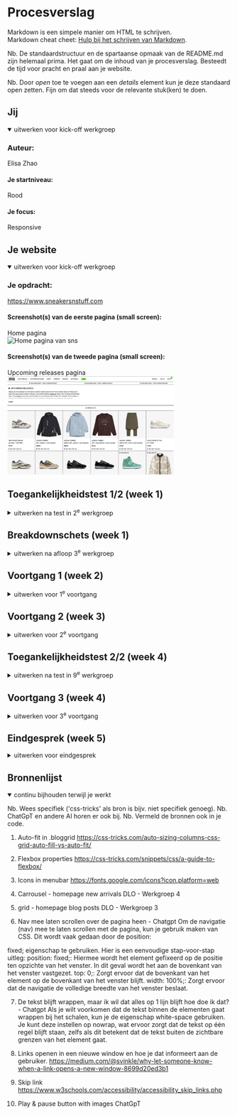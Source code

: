# Procesverslag
Markdown is een simpele manier om HTML te schrijven.  
Markdown cheat cheet: [Hulp bij het schrijven van Markdown](https://github.com/adam-p/markdown-here/wiki/Markdown-Cheatsheet).

Nb. De standaardstructuur en de spartaanse opmaak van de README.md zijn helemaal prima. Het gaat om de inhoud van je procesverslag. Besteedt de tijd voor pracht en praal aan je website.

Nb. Door *open* toe te voegen aan een *details* element kun je deze standaard open zetten. Fijn om dat steeds voor de relevante stuk(ken) te doen.





## Jij

<details open>
  <summary>uitwerken voor kick-off werkgroep</summary>

  ### Auteur:
  Elisa Zhao

  #### Je startniveau:
  Rood

  #### Je focus:
  Responsive
 
</details>





## Je website

<details open>
  <summary>uitwerken voor kick-off werkgroep</summary>

  ### Je opdracht:
  https://www.sneakersnstuff.com

  #### Screenshot(s) van de eerste pagina (small screen): 
  Home pagina  
  <img src="readme-images/homePagina_sns.png" width="375px" alt="Home pagina van sns">

  #### Screenshot(s) van de tweede pagina (small screen):
  Upcoming releases pagina 
  <img src="readme-images/upcomingReleases_sns.png" width="375px" alt="Upcoming release pagina van sns">
 
</details>



## Toegankelijkheidstest 1/2 (week 1)

<details>
  <summary>uitwerken na test in 2<sup>e</sup> werkgroep</summary>

  ### Bevindingen
  Lijst met je bevindingen die in de test naar voren kwamen:

  Content
  De taal die ze op de website gebruiken is niet complex.
  De buttons geven meestal aan wat het doet, als dat niet zo is kan je wel zien dat het een button is en dat je erop kan klikken.
  De links hebben ook een beschrijving wat het product is en waarop je komt wanneer je het aanklikt.
  
  Code
  Tijdens het valideren van de code kreeg ik 42 errors, 23 warnings en 48 info messaged, ook wanneer ik wat dieper in de code kijk
  zie ik wel dingen waaraan die niet voldoet zoals, de heading elements die niet overal zijn gebruikt of ze gebruiken het veel voor een class, je kan de website wel bedienen met je keyboard alleen zie je niet waar je op dat moment bent dit maakt het dus minder toegankelijk. In de code zelf wordt er vooral veel gebruik gemaakt van vele classes, divs en javascript zelfs voor de kleinste dingen.

  Mobiele ervaring
  De mobiele ervaring van de website is wel goed, je hebt de mogelijkheid om de website te draaien, de horizontale scroll gaat weg, de buttons and links zijn qua grote goed en het scroll gebied is goed. 

  Video & Audio
  Ze maken vrij weinig gebruik van video/audio wanneer dat wel wordt gedaan speelt het niet automatisch af en heb je de mogelijkheid om het te stoppen, maar is er geen mogelijkheid voor ondertiteling. 

  Controls
  Ze maken gebruik van een a element voor linkjes.
  De links zijn niet zo snel te herkennen als links. 
  Alleen pas wanneer je er overheen hovert met je muis, dan worden ze onderlijnt maar ook dit is niet altijd het geval.
  Daarnaast maken ze geen gebruik van een focus state als je het probeert te bedienen met je keyboard. 
  De buttons die worden weergeven zijn gemaakt met een button element, wel merk ik dat sommige links gestyled zijn als een button.

  Animatie 
  Ze maken wel gebruik van een animatie, dit is niet storend en speelt het niet te snel af je hebt hierbij niet de mogelijkheid om het stop te zetten.

  Uiterlijk
  Ze ondersteunen geen dark&light mode, de kleuren zijn vooral zwart/wit alleen de afbeeldingen niet maar in de beschrijving weergeven ze altijd de kleur van het item. Daardoor is de website niet perse afhankelijk van de kleur.
  Het contrast kan je altijd aanpassen, de tekst kan je ook vergroten en schaalt de website meteen mee. 
  De tekst is op sommige delen van de website wel aan de kleine kant, dit is niet voor iedereen goed leesbaar.

  Contrast
  Het kleuren contrast is goed, de tekst is soms wel aan de kleine kant en kan niet voor iedereen goed leesbaar zijn, de afbeeldingen blijft wel overal goed te zien alleen gebruiken ze in hun campagne tekst over een afbeelding dit is niet altijd goed leesbaar. 
</details>



## Breakdownschets (week 1)

<details>
  <summary>uitwerken na afloop 3<sup>e</sup> werkgroep</summary>

  ### de hele pagina + dynamisch deel: 
  <img src="readme-images/homepageBreakdown.jpg" width="375px" alt="breakdown van de home pagina + dynamisch deel">

  ### Upcoming releases pagina: 
  <img src="readme-images/upcomingreleasesBreakdown.jpg" width="375px" alt="breakdown van de upcoming releases pagina">
</details>





## Voortgang 1 (week 2)

<details>
  <summary>uitwerken voor 1<sup>e</sup> voortgang</summary>

  ### Stand van zaken 
  hier dit ging goed & dit was lastig (neem ook screenshots op van delen van je website en code)

  Deze week heb ik mij vooral bezig gehouden met het opzetten van een basis in de html, dit verliep vrijwel goed
  alleen twijfelde ik bij sommige onderdelen welke heading ik moest gebruiken en of ik voor iets wel een ul kon gebruiken.

  Bij het menu vind ik het nog lastig wat ik in de html moet zetten, want wanneer de website op mobiel scherm staat is de nav anders 
  dan dat die op desktop scherm staat. Ik heb allereerst beide uitgewerkt, maar zal ik later nog vragen hoe ik dit precies moet doen.
  <img src="readme-images/navcode.png" width="375px" alt="code van het nav element">

  Ik heb ook gewerkt aan het menu met css alleen kwam ik er later achter dat die nog helemaal niet responsive is en dus niet meeschaalt. 
  Daar moet ik dus nogmaals naar kijken!
  <img src="readme-images/menuhompage.png" width="375px" alt="code van het nav element">

  Voor deze week ben ik niet echt tevreden met mijn voortgang, ik heb alleen nog maar aan html gewerkt voor maar 1 pagine en ook weinig aan de css. Dit moet ik voor de volgende voortgang zeker inhalen! Dan wil ik tenminste klaar zijn met beide html's en een groot deel van beide css's hebben. 

  ### Agenda voor meeting
  samen met je groepje opstellen

  Student 1 - Elisa
  Wat moet er met javascript gedaan worden?
  Hoe uitgebreid moet de alt tekst zijn?
  Gebruik van sections, articles
  Hoe werkt de nav als die zich aanpast wanneer je het scherm responsive maakt?

  Student 2 - Zoë
  Hoe krijg ik de tekst ook responsive?
  Kan ik 2 ul lists in een menu plaatsen?

  Student 3 - Lynn
  Hoe krijg ik alleen de h1 responsive?
  Wanneer het scherm van mobiel naar laptop gaat, komt er een onderdeel bij in het menu. Hoe hebben ze dit gedaan?


  ### Verslag van meeting 
  hier na afloop snel de uitkomsten van de meeting vastleggen

  - Let op de structuur van je pagina.
    In de website wordt er veel gebruik gemaakt van een section > heading > ul > li > soms nog een article met daarin een heading en p 
  
  - Voeg nog enkele dingen toe in de meta van de html

  - Plaats een h2 heading bij een section, dit kan je later hiden maar dan wordt die wel voorgelezen door de voice over.
    Zo weet de gebruiker waar de section over gaat.
  
  - Kijk goed Wanneer het binnen de header valt, meestal zijn dit onderdelen die niet veranderen wanneer je naar een andere pagina gaat. 
</details>







## Voortgang 2 (week 3)

<details> 
  <summary>uitwerken voor 2<sup>e</sup> voortgang</summary>

  ### Stand van zaken 
  hier dit ging goed & dit was lastig (neem ook screenshots op van delen van je website en code)

  Ik heb deze week vooral verder gewerkt aan de css van mijn website
  Wat goed ging was het werken met grid, dit was aan het begin veel uitproberen maar uiteindelijk is het toch gelukt. 
  Het lastige was nog wel de blog posts onderaan de pagina responive krijgen en in combinatie met grid, dit is uiteindelijk wel 
  gelukt met hulp van de studentasisstenten.
  <img src="readme-images/voortgang2codegrid.png" width="375px" alt="code van responsive maken van de blog posts">
  <img src="readme-images/voortgang2grid.png" width="375px" alt="website blog posts">
  <img src="readme-images/voortgang2gridklein.png" width="375px" alt="website blog posts kleiner scherm">

  Flexbox ging ook goed, dit heb ik toegepast op deels de footer en de carrousel, dit is ook de eerste keer dat ik een carrousel 
  heb gemaakt en dit ging vrij snel en simpel!
  <img src="readme-images/carrousel.png" width="375px" alt="carrousel op de homepagina">
  <img src="readme-images/carrouselcode.png" width="375px" alt="code van de carrousel">
  
  Daarnaast heb ik ook verder gewerkt aan styling van de verschillende elementen zoals 
  emoji's toevoegen (dit heb ik nieuw geleerd), teksten etc.
  maar moet ik nog wel wat dingen doen zoals animaties, borders, witruimtes om het geheel af te maken. 
  Ik heb ook geprobeerd om de afbeeldingen eerst te krijgen inplaats van de tekst, dit heb ik gedaan met flexbox > order:1; bijv.
  maar lukt dit telkens niet. 

  Ook heb ik geprobeerd om de tekst te verschuiven en juist te krijgen, maar lukte het niet om die responsive te krijgen.
    <img src="readme-images/responsivetekst.png" width="375px" alt="tekst is niet responsive bij de campaignheader">

  Ik ben deze week tevreden met de vooruitgang van mijn website en lijkt die al veel meer op het origineel, wel moet ik nog veel werken aan de styling van sommige elementen en mij meer focussen op 1 deel van de website en daarna pas verder gaan naar de volgende.


  ### Agenda voor meeting
  samen met je groepje opstellen

  Student 1 - Elisa
  Ik heb nu div’s gezet om de verschillende “kopjes” in de footer, mag dat? Of moet ik er sections van maken? <!-- ! -->
  Moet ik in de footer na de section ook een H2 zetten met een titel?
  Moet ik werken met meerdere css bestanden?
  Hoe krijg ik aan de linkerkant van de scherm geen border? Maar tussen de afbeeldingen wel?
  Hoe verander ik de style wanneer ik op het invulveld van een forum klik?
  Hoe krijg ik in de footer de laatste afbeelding eronder wanneer het scherm kleiner wordt? 
  Hoe zorg ik ervoor dat de tekst in de campaign header ook responsive wordt? 
  Hoe zorg ik ervoor dat ik allereerst het plaatje zie en dan pas de tekst? Doe ik dat met order? <!-- ! -->
  Van een volledig menu naar icoontjes en dat de style verandert, hoe werkt dat? <!-- ! -->

  Student 2 - Zoë
  Is het handig om flexbox te gebruiken of is left and bottom beter?
  Mag padding gebruikt worden?
  Wanneer ik hover zoom heb op een image, hoe zorg ik dat die tekst hetzelfde blijft?
  @fontface werkt niet?
  Hoeveel javascript moet je hebben?
  Is vijf witregels in css een must of mag je het zelf weten?
  Wanneer ik position relative en absolute gebruik op tekst komt de tekst in elkaar, wat is een goede manier om dit te fixen?

  Student 3 - Lynn
  Hoe doe je een searchbalk pop up?
  Waarom werkt flexbox niet meer wanneer ik position relative gebruik?
  Mag top/bottom etc. wel?
  Hoe werkt het met de font?
  Hoe krijg je een responsive slideshow van images?
  Mag je bij tekst die over images staan left en right etc. gebruiken?
  Hoe krijg ik de titels korter (om vormgeving redenen) wanneer het scherm kleiner wordt?

  ### Verslag van meeting
  hier na afloop snel de uitkomsten van de meeting vastleggen

  - Kijk ook vooral naar de originele website, als je bijv grid gebruikt kan je precies zien wat ze hebben gedaan en wat de textuur is.
  - sommige divs die je nu in je html hebt kan je aanpassen naar sections, dit is beter en kan je ook sections in sections zetten.
  - Om een afbeelding boven de tekst te zetten, zet je eerst op de parent de display:flex en dan op de children order.
  - In combinatie met media queries kan je de border op de afbeeldingen specifieker bepalen wanneer die schaalt.
  - Doormiddel van twee ul's te gebruiken in je nav kan je de twee verschillende menu's maken wanner de website van klein scherm naar groot scherm gaat of andersom. Als je scherm groter wordt dan zoveel pix etc. dan wordt de ene navigatie ingeschakeld en de andere uitgeschakeld, andersom dus ook. 

</details>





## Toegankelijkheidstest 2/2 (week 4)

<details>
  <summary>uitwerken na test in 9<sup>e</sup> werkgroep</summary>

  ### Bevindingen
  Lijst met je bevindingen die in de test naar voren kwamen (geef ook aan wat er verbeterd is):

  Screenreader
  Screen reader werkt alleen staat er steeds bezocht link, uiteindelijk hebben we het nogmaals getest als incognito "prive op een browser zit" en dan worden de links niet als bezocht weergeven omdat ik de website al meerdere keren heb bezocht.
  Voor de rest gaat de screenreader door alles heen en kan je precies zien waar die op dat moment is doormiddel van :focus.

  Verbeteringen
  - Uit de test blijkt ook dat er vele dingen zijn verbetert, allereerst het valideren van de html pagina daar kreeg ik nu 0 errors.
  - Ook heb ik geprobeert om in de html zelf niet al te veel classes/divs/javascript te gebruiken voor elk klein onderdeel wat ze dus eerst wel hadden. 
  - De headings die ik nu gebruik zijn nu ook echt gebruikt als headings met titels, om iets te introduceren en niet alleen voor classes. 
  - Ook worden er nu geen heading levels overgeslagen. 
  - Wanneer je nu met je keyboard door de website gaat kan je precies zien waar je bent, ik heb vooral ervoor gezorgd om de verschillende states zoals focus, hover van elementen aan te passen zodat het meer duidelijkheid geeft. Dit vergroot ook de toengangkelijkheid. 
  - De tekst heb ik nu vergroot, omdat het allereerst niet goed leesbaar was. 
  - Ook heb ik achter de tekst die in een afbeelding stond een background geplaatst zodat dit goed leesbaar blijft 
  en niet in de afbeelding wegvalt.
</details>





## Voortgang 3 (week 4)

<details>
  <summary>uitwerken voor 3<sup>e</sup> voortgang</summary>

  ### Stand van zaken
  hier dit ging goed & dit was lastig (neem ook screenshots op van delen van je website en code)
  Goed
  - Algemene styling
  - Responsiveness wanneer het scherm kleiner wordt dat sommige dingen wegvallen of juist andersom
  - Animatie 
  - States van de elementen

  Lastig
  - Menu 
  - positioneren van verschillende elementen (vooral in de nav)
  - bepaalde style elementen - fade in tekst 
  - in uitklap met button

  ### Agenda voor meeting
  samen met je groepje opstellen

  Student 1 - Elisa
- Hoe krijg ik mijn menu hetzelfde als het origineel qua positie?
- Hoe wordt de footer grid hetzelfde uitgelijnd als de grid erboven en dat de 1e kolom 2 blokken overneemt?
- Hoe krijg ik de footerbottom goed onder elkaar bij de a en img?
- Hoe krijg ik de pijltjes gericht op bepaalde woorden doe ik dat met nth-child wordt het dan wel overzichtelijk?
- Hoe werkt dat/wat bedoelen ze met skip link als je de website met controls gebruikt?
- Er zit geen video/audio in mijn website hoe doe ik het toegankelijkheid stukje van media, valt dat dan weg?
- Moest ik in de nav wel nou 1 kopje uitwerken of was dit al goed?
- In upcomingreleases komt animatie eerst maar het is geen h1

  Student 2 - Zoë
- hoe maak ik h5 responsive?
- hoe krijg ik mn nav als enige wat in beeld blijft en dat het dan scrolbaar is?
- wat kan ik als beste gebruiken om een img in mn footer te hebben?
- voor die images moet de link om h3 en img heen en kan ik die dan gwn leeg laten?

  Student 3 - Lynn
- Hoe krijg je een werkende slideshow van images die in een grid staan?
- Hoe zet ik tekst op een goede manier op een image?
- Hoe krijg ik de h1 over mn grid?
- De tekst loopt door uit de image, hoe krijg ik het naar de volgende regel (white-space: normal werkt niet)
- Hoe doe je een searchbalk pop up, is dat hetzelfde als bij het hamburgermenu?
- Op welke manier kan ik een gap krijgen tussen linkjes in mn navbar zonder margin?
- Wanneer ik de screenreader aan zet op de officiële site leest ie ook het hamburgermenu op, terwijl die niet uitgeklapt is. Hetzelfde voor de 2e html pagina




  ### Verslag van meeting
  hier na afloop snel de uitkomsten van de meeting vastleggen

  - punt 1
  - punt 2
  - nog een punt
  - ...

</details>





## Eindgesprek (week 5)

<details>
  <summary>uitwerken voor eindgesprek</summary>

  ### Je uitkomst - karakteristiek screenshots:
  <img src="readme-images/dummy-plaatje.jpg" width="375px" alt="uitomst opdracht 1">


  ### Dit ging goed/Heb ik geleerd: 
  Korte omschrijving met plaatjes

  <img src="readme-images/dummy-plaatje.jpg" width="375px" alt="top">


  ### Dit was lastig/Is niet gelukt:
  Korte omschrijving met plaatjes

  <img src="readme-images/dummy-plaatje.jpg" width="375px" alt="bummer">
</details>





## Bronnenlijst 

<details open>
  <summary>continu bijhouden terwijl je werkt</summary>

  Nb. Wees specifiek ('css-tricks' als bron is bijv. niet specifiek genoeg). 
  Nb. ChatGpT en andere AI horen er ook bij.
  Nb. Vermeld de bronnen ook in je code.

  1. Auto-fit in .bloggrid
  https://css-tricks.com/auto-sizing-columns-css-grid-auto-fill-vs-auto-fit/

  2. Flexbox properties
  https://css-tricks.com/snippets/css/a-guide-to-flexbox/

  3. Icons in menubar
  https://fonts.google.com/icons?icon.platform=web

  4. Carrousel - homepage new arrivals
  DLO - Werkgroep 4
  
  5. grid - homepage blog posts 
  DLO - Werkgroep 3 

  6. Nav mee laten scrollen over de pagina heen - Chatgpt
  Om de navigatie (nav) mee te laten scrollen met de pagina, kun je gebruik maken van CSS. Dit wordt vaak gedaan door de position: 
  
  fixed; eigenschap te gebruiken. Hier is een eenvoudige stap-voor-stap uitleg:
  position: fixed;: Hiermee wordt het element gefixeerd op de positie ten opzichte van het venster. In dit geval wordt het aan de bovenkant van het venster vastgezet.
  top: 0;: Zorgt ervoor dat de bovenkant van het element op de bovenkant van het venster blijft.
  width: 100%;: Zorgt ervoor dat de navigatie de volledige breedte van het venster beslaat.

  7. De tekst blijft wrappen, maar ik wil dat alles op 1 lijn blijft hoe doe ik dat? - Chatgpt
  Als je wilt voorkomen dat de tekst binnen de elementen gaat wrappen bij het schalen, kun je de eigenschap white-space gebruiken. Je kunt deze instellen op nowrap, wat ervoor zorgt dat de tekst op één regel blijft staan, zelfs als dit betekent dat de tekst buiten de zichtbare grenzen van het element gaat.

  8. Links openen in een nieuwe window en hoe je dat informeert aan de gebruiker.
  https://medium.com/@svinkle/why-let-someone-know-when-a-link-opens-a-new-window-8699d20ed3b1

  9. Skip link
  https://www.w3schools.com/accessibility/accessibility_skip_links.php

  10. Play & pause button with images 
  ChatGpT
</details>